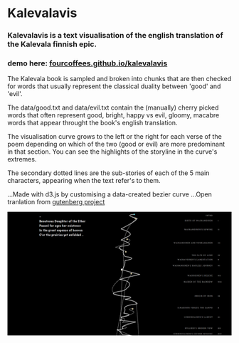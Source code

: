 # Kalevalavis

### Kalevalavis is a text visualisation of the english translation of the Kalevala finnish epic. 
### demo here: [fourcoffees.github.io/kalevalavis](http://fourcoffees.github.io/kalevalavis/)


The Kalevala book is sampled and broken into chunks that are then checked for words that usually represent the classical duality between 'good' and 'evil'.

The data/good.txt and data/evil.txt contain the (manually) cherry picked words that often represent good, bright, happy vs evil, gloomy, macabre words that appear throught the book's english translation.

The visualisation curve grows to the left or the right for each verse of the poem depending on which of the two (good or evil) are more predominant in that section. You can see the highlights of the storyline in the curve's extremes.

The secondary dotted lines are the sub-stories of each of the 5 main characters, appearing when the text refer's to them.

...Made with d3.js by customising a data-created bezier curve
...Open tranlation from [gutenberg project]( http://www.gutenberg.org/ebooks/5184)

![alt tag](https://raw.githubusercontent.com/FourCoffees/kalevalavis/master/exampleImge.png)
